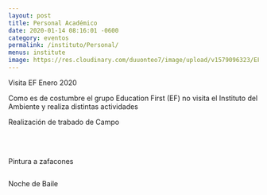 ```yaml
---
layout: post
title: Personal Académico
date: 2020-01-14 08:16:01 -0600
category: eventos
permalink: /instituto/Personal/
menus: institute
image: https://res.cloudinary.com/duuonteo7/image/upload/v1579096323/EF%20enero%202020/WhatsApp_Image_2020-01-12_at_11.54.04_AM.jpg
---
```

<html>
<head>
	
</head>
<body>
<p>Visita EF Enero 2020</p>

<p>Como es de costumbre el grupo <span>Education First (EF) no visita el Instituto del Ambiente y realiza distintas actividades</span></p>

<p><span>Realizaci&oacute;n de trabado de Campo<br />
<br />
<img alt="" src="https://res.cloudinary.com/duuonteo7/image/upload/v1579096350/EF%20enero%202020/WhatsApp_Image_2020-01-13_at_4.35.34_PM.jpg" /></span></p>

<p><span><img alt="" src="https://res.cloudinary.com/duuonteo7/image/upload/v1579096338/EF%20enero%202020/WhatsApp_Image_2020-01-13_at_4.35.32_PM_1.jpg" /></span><br />
&nbsp;</p>

<p>Pintura a zafacones</p>

<p><img alt="" src="https://res.cloudinary.com/duuonteo7/image/upload/v1579096323/EF%20enero%202020/WhatsApp_Image_2020-01-12_at_11.54.04_AM.jpg" /></p>

<p>Noche de Baile</p>

<p><img alt="" src="https://res.cloudinary.com/duuonteo7/image/upload/v1579096300/EF%20enero%202020/WhatsApp_Image_2020-01-11_at_9.46.53_PM.jpg" /></p>

<p>&nbsp;</p>

<p>&nbsp;</p>
</body>
</html>


